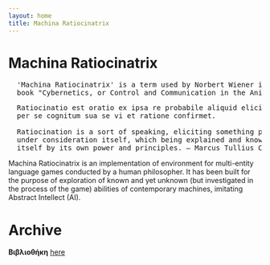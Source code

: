 ```yaml
---
layout: home
title: Machina Ratiocinatrix
---
```

# Machina Ratiocinatrix
<pre>
  'Machina Ratiocinatrix' is a term used by Norbert Wiener in the introduction to his 
  book "Cybernetics, or Control and Communication in the Animal and the Machine".
</pre>

<pre>
  Ratiocinatio est oratio ex ipsa re probabile aliquid eliciens, quod expositum et 
  per se cognitum sua se vi et ratione confirmet.

  Ratiocination is a sort of speaking, eliciting something probable from the fact 
  under consideration itself, which being explained and known of itself, confirms 
  itself by its own power and principles. — Marcus Tullius Cicero
</pre>



Machina Ratiocinatrix is an implementation of environment for multi-entity language games conducted by a human philosopher. It has been built for the purpose of exploration of known and yet unknown (but investigated in the process of the game) abilities of contemporary machines, imitating Abstract Intellect (AI).<br>

# Archive
**Βιβλιοθήκη** [here](https://github.com/bibliotheke)
